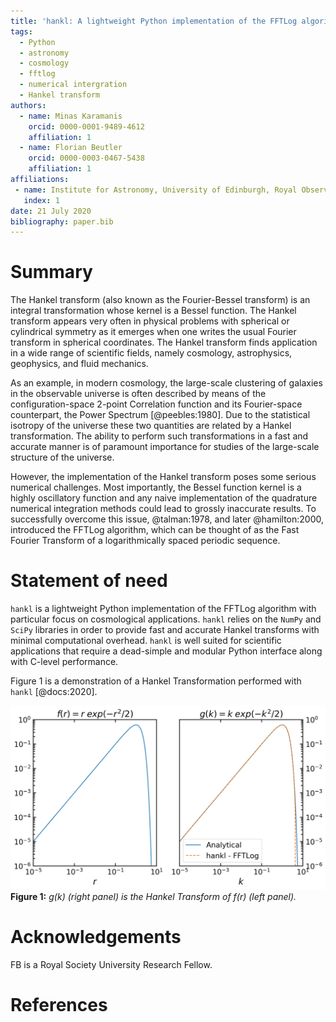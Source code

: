 ```yaml
---
title: 'hankl: A lightweight Python implementation of the FFTLog algorithm for Cosmology'
tags:
  - Python
  - astronomy
  - cosmology
  - fftlog
  - numerical intergration
  - Hankel transform
authors:
  - name: Minas Karamanis
    orcid: 0000-0001-9489-4612
    affiliation: 1
  - name: Florian Beutler
    orcid: 0000-0003-0467-5438
    affiliation: 1
affiliations:
 - name: Institute for Astronomy, University of Edinburgh, Royal Observatory, Blackford Hill, Edinburgh EH9 3HJ, UK
   index: 1
date: 21 July 2020
bibliography: paper.bib
---
```


# Summary

The Hankel transform (also known as the Fourier-Bessel transform) is an integral
transformation whose kernel is a Bessel function. The Hankel transform appears
very often in physical problems with spherical or cylindrical symmetry as it
emerges when one writes the usual Fourier transform in spherical coordinates.
The Hankel transform finds application in a wide range of scientific fields,
namely cosmology, astrophysics, geophysics, and fluid mechanics.

As an example, in modern cosmology, the large-scale clustering of galaxies in
the observable universe is often described by means of the configuration-space
2-point Correlation function and its Fourier-space counterpart, the Power
Spectrum [@peebles:1980]. Due to the statistical isotropy of the universe these
two quantities are related by a Hankel transformation. The ability to perform
such transformations in a fast and accurate manner is of paramount importance
for studies of the large-scale structure of the universe.

However, the implementation of the Hankel transform poses some serious numerical
challenges. Most importantly, the Bessel function kernel is a highly oscillatory
function and any naive implementation of the quadrature numerical integration
methods could lead to grossly inaccurate results. To successfully overcome this
issue, @talman:1978, and later @hamilton:2000, introduced the FFTLog algorithm,
which can be thought of as the Fast Fourier Transform of a logarithmically
spaced periodic sequence.

# Statement of need 

`hankl` is a lightweight Python implementation of the FFTLog algorithm with
particular focus on cosmological applications. `hankl` relies on the `NumPy` and
`SciPy` libraries in order to provide fast and accurate Hankel transforms with
minimal computational overhead. `hankl` is well suited for scientific
applications that require a dead-simple and modular Python interface along with
C-level performance.

Figure 1 is a demonstration of a Hankel Transformation performed with `hankl` [@docs:2020].

![](hankl_test.png)
**Figure 1:** *g(k) (right panel) is the Hankel Transform of f(r) (left panel).*

# Acknowledgements

FB is a Royal Society University Research Fellow.

# References